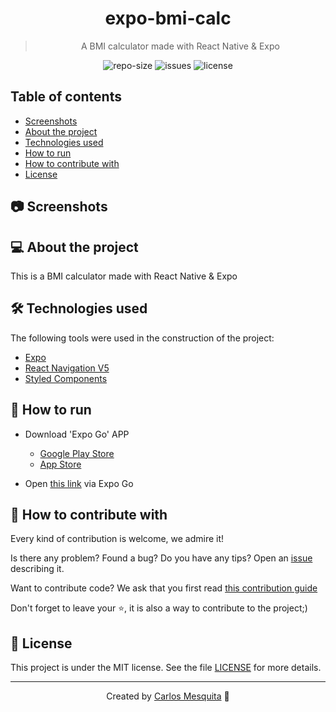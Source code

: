 <div align="center">
  <!-- <img src=".github/images/banner.png" alt="expo-bmi-calc" /> -->
  <h1>
    expo-bmi-calc
  </h1>
  <blockquote>
    A BMI calculator made with React Native & Expo
  </blockquote>
  <div id="badges">
    <img src="https://img.shields.io/github/repo-size/carlos3g/expo-bmi-calc?color=4000FF" alt="repo-size" />
    <img src="https://img.shields.io/github/issues-raw/carlos3g/expo-bmi-calc?color=4000FF" alt="issues" />
    <img src="https://img.shields.io/badge/license-MIT-4000FF" alt="license" />
  </div>
</div>
    
## Table of contents

- [Screenshots](#-screenshots)
- [About the project](#-about-the-projects)
- [Technologies used](#-technologies-used)
- [How to run](#-how-to-run)
- [How to contribute with](#-how-to-contribute-with)
- [License](#-license)

## 📷 Screenshots

<!--
<img src=".github/images/mockup.png" alt="Screenshot" width="700"/>
-->

## 💻 About the project

This is a BMI calculator made with React Native & Expo

## 🛠 Technologies used

The following tools were used in the construction of the project:

- [Expo](https://expo.io/)
- [React Navigation V5](https://reactnavigation.org/)
- [Styled Components](https://styled-components.com/)

## 📲 How to run

- Download 'Expo Go' APP

  - [Google Play Store](https://play.google.com/store/apps/details?id=host.exp.exponent)
  - [App Store](https://apps.apple.com/br/app/expo-client/id982107779)

- Open [this link](exp://exp.host/@carlos_piton/expo-bmi-calc) via Expo Go

## 🤝 How to contribute with

Every kind of contribution is welcome, we admire it!

Is there any problem? Found a bug? Do you have any tips? Open an [issue](https://github.com/carlos3g/expo-bmi-calc/issues) describing it.

Want to contribute code? We ask that you first read [this contribution guide](https://github.com/firstcontributions/first-contributions)

Don't forget to leave your ⭐, it is also a way to contribute to the project;)

## 📝 License

This project is under the MIT license. See the file [LICENSE](LICENSE) for more details.

---

<p align="center">
  Created by <a target="_blank" href="https://github.com/carlos3g">Carlos Mesquita</a> 💜
</p>
